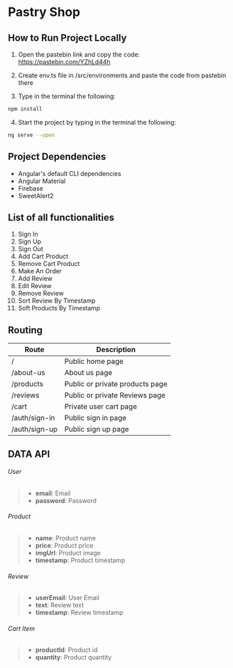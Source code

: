 # Pastry Shop
## How to Run Project Locally
1. Open the pastebin link and copy the code: https://pastebin.com/YZhLd44h

2. Create env.ts file in /src/environments and paste the code from pastebin there

3. Type in the terminal the following:
```bash
npm install
```
4. Start the project by typing in the terminal the following:
```bash
ng serve --open
```


## Project Dependencies
- Angular's default CLI dependencies
- Angular Material
- Firebase
- SweetAlert2

## List of all functionalities
1. Sign In
2. Sign Up
3. Sign Out
4. Add Cart Product
5. Remove Cart Product
6. Make An Order
7. Add Review
8. Edit Review
9. Remove Review
10. Sort Review By Timestamp
11. Soft Products By Timestamp

## Routing
Route | Description
------|------------|
/ | Public home page
/about-us | About us page
/products | Public or private products page
/reviews | Public or private Reviews page
/cart | Private user cart page
/auth/sign-in | Public sign in page
/auth/sign-up | Public sign up page

## DATA API

###### User
> - **email**: Email
> - **password**: Password

###### Product
> - **name**: Product name
> - **price**: Product price
> - **imgUrl**: Product image
> - **timestamp**: Product timestamp

###### Review
> - **userEmail**: User Email
> - **text**: Review text
> - **timestamp**: Review timestamp

###### Cart Item
> - **productId**: Product id
> - **quantity**: Product quantity